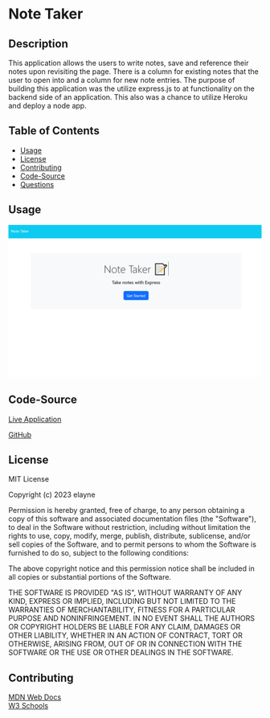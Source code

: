 # Note Taker

## Description
This application allows the users to write notes, save and reference their notes upon revisiting the page.  There is a column for existing notes that the user to open into and a column for new note entries.  The purpose of building this application was the utilize express.js to at functionality on the backend side of an application.  This also was a chance to utilize Heroku and deploy a node app.

## Table of Contents
- [Usage](#usage)
- [License](#license)
- [Contributing](#contributing)
- [Code-Source](#code-source)
- [Questions](#questions)


## Usage
![webpageimage](/public/assets/images/note-taker.png)

## Code-Source
[Live Application](https://blooming-cove-89581-53cc921aabc7.herokuapp.com/)

[GitHub](https://github.com/ellacheu/note-taker)

## License
MIT License

Copyright (c) 2023 elayne

Permission is hereby granted, free of charge, to any person obtaining a copy of this software and associated documentation files (the "Software"), to deal in the Software without restriction, including without limitation the rights to use, copy, modify, merge, publish, distribute, sublicense, and/or sell copies of the Software, and to permit persons to whom the Software is furnished to do so, subject to the following conditions:

The above copyright notice and this permission notice shall be included in all copies or substantial portions of the Software.

THE SOFTWARE IS PROVIDED "AS IS", WITHOUT WARRANTY OF ANY KIND, EXPRESS OR IMPLIED, INCLUDING BUT NOT LIMITED TO THE WARRANTIES OF MERCHANTABILITY, FITNESS FOR A PARTICULAR PURPOSE AND NONINFRINGEMENT. IN NO EVENT SHALL THE AUTHORS OR COPYRIGHT HOLDERS BE LIABLE FOR ANY CLAIM, DAMAGES OR OTHER LIABILITY, WHETHER IN AN ACTION OF CONTRACT, TORT OR OTHERWISE, ARISING FROM, OUT OF OR IN CONNECTION WITH THE SOFTWARE OR THE USE OR OTHER DEALINGS IN THE SOFTWARE.

## Contributing
[MDN Web Docs](https://developer.mozilla.org/en-US/) <br> [W3 Schools](https://www.w3schools.com/)




